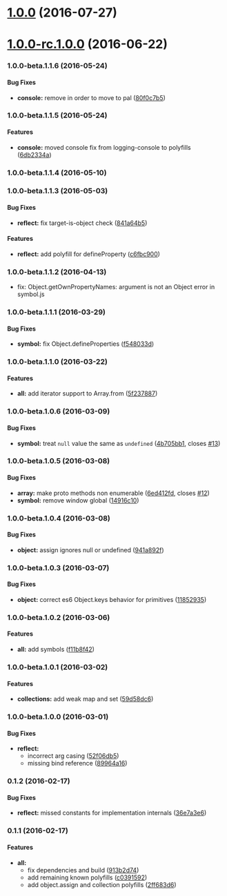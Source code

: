 <a name="1.0.0"></a>
# [1.0.0](https://github.com/aurelia/polyfills/compare/1.0.0-rc.1.0.0...v1.0.0) (2016-07-27)



<a name="1.0.0-rc.1.0.0"></a>
# [1.0.0-rc.1.0.0](https://github.com/aurelia/polyfills/compare/1.0.0-beta.2.0.1...v1.0.0-rc.1.0.0) (2016-06-22)



### 1.0.0-beta.1.1.6 (2016-05-24)


#### Bug Fixes

* **console:** remove in order to move to pal ([80f0c7b5](http://github.com/aurelia/polyfills/commit/80f0c7b5c2e3c1abf290b1ed42fb84f1c340d31d))


### 1.0.0-beta.1.1.5 (2016-05-24)


#### Features

* **console:** moved console fix from logging-console to polyfills ([6db2334a](http://github.com/aurelia/polyfills/commit/6db2334a31e5d36f30e2dbda47bfaa2162f279bf))


### 1.0.0-beta.1.1.4 (2016-05-10)


### 1.0.0-beta.1.1.3 (2016-05-03)


#### Bug Fixes

* **reflect:** fix target-is-object check ([841a64b5](http://github.com/aurelia/polyfills/commit/841a64b597d320425773b393dfe4366ca0fc22bb))


#### Features

* **reflect:** add polyfill for defineProperty ([c6fbc900](http://github.com/aurelia/polyfills/commit/c6fbc900e8e62bbf6dd3730e3557de12e10d4f4b))


### 1.0.0-beta.1.1.2 (2016-04-13)

* fix: Object.getOwnPropertyNames: argument is not an Object error in symbol.js


### 1.0.0-beta.1.1.1 (2016-03-29)


#### Bug Fixes

* **symbol:** fix Object.defineProperties ([f548033d](http://github.com/aurelia/polyfills/commit/f548033d486a26770195daf95a94e905510106f1))


### 1.0.0-beta.1.1.0 (2016-03-22)


#### Features

* **all:** add iterator support to Array.from ([5f237887](http://github.com/aurelia/polyfills/commit/5f237887f5f750c365ba71c292f3427ae5301a8b))


### 1.0.0-beta.1.0.6 (2016-03-09)


#### Bug Fixes

* **symbol:** treat `null` value the same as `undefined` ([4b705bb1](http://github.com/aurelia/polyfills/commit/4b705bb1c4886e197d0e8dfcc291fb3308238372), closes [#13](http://github.com/aurelia/polyfills/issues/13))


### 1.0.0-beta.1.0.5 (2016-03-08)


#### Bug Fixes

* **array:** make proto methods non enumerable ([6ed412fd](http://github.com/aurelia/polyfills/commit/6ed412fd206c2b987658e205470c496630a0dd6f), closes [#12](http://github.com/aurelia/polyfills/issues/12))
* **symbol:** remove window global ([14916c10](http://github.com/aurelia/polyfills/commit/14916c10efa17a6f2a109beb4979fbe038879649))


### 1.0.0-beta.1.0.4 (2016-03-08)


#### Bug Fixes

* **object:** assign ignores null or undefined ([941a892f](http://github.com/aurelia/polyfills/commit/941a892f8a63bce8dea3566c97e911ee31622359))


### 1.0.0-beta.1.0.3 (2016-03-07)


#### Bug Fixes

* **object:** correct es6 Object.keys behavior for primitives ([11852935](http://github.com/aurelia/polyfills/commit/11852935d02a451f2ea13c48dd0dd6877d890c8e))


### 1.0.0-beta.1.0.2 (2016-03-06)


#### Features

* **all:** add symbols ([f11b8f42](http://github.com/aurelia/polyfills/commit/f11b8f422cb512c3e4aba377278ab0a33375a96d))


### 1.0.0-beta.1.0.1 (2016-03-02)


#### Features

* **collections:** add weak map and set ([59d58dc6](http://github.com/aurelia/polyfills/commit/59d58dc6a571718a3b70329d6c54d3a5c00a063b))


### 1.0.0-beta.1.0.0 (2016-03-01)


#### Bug Fixes

* **reflect:**
  * incorrect arg casing ([52f06db5](http://github.com/aurelia/polyfills/commit/52f06db5682042ee1b3c4601a4133b10e446e7b4))
  * missing bind reference ([89964a16](http://github.com/aurelia/polyfills/commit/89964a1602ad216ef1db0f04823f62dd04a67dca))


### 0.1.2 (2016-02-17)


#### Bug Fixes

* **reflect:** missed constants for implementation internals ([36e7a3e6](http://github.com/aurelia/polyfills/commit/36e7a3e6b8f7327af65e01fc98e04352998b0abc))


### 0.1.1 (2016-02-17)


#### Features

* **all:**
  * fix dependencies and build ([913b2d74](http://github.com/aurelia/polyfills/commit/913b2d746f317102904346af30051140a9e50bf2))
  * add remaining known polyfills ([c0391592](http://github.com/aurelia/polyfills/commit/c03915926a3c531ce67d0156d16729def2482b14))
  * add object.assign and collection polyfills ([2ff683d6](http://github.com/aurelia/polyfills/commit/2ff683d6fdd6a36857d30a14f2b80c5e57815a54))
